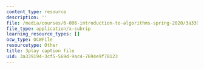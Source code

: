 ```yaml
---
content_type: resource
description: ''
file: /media/courses/6-006-introduction-to-algorithms-spring-2020/3a3391943cf5569d9ac47694e9f78123_ZLdooNwP7Pw.vtt
file_type: application/x-subrip
learning_resource_types: []
ocw_type: OCWFile
resourcetype: Other
title: 3play caption file
uid: 3a339194-3cf5-569d-9ac4-7694e9f78123
---
```

